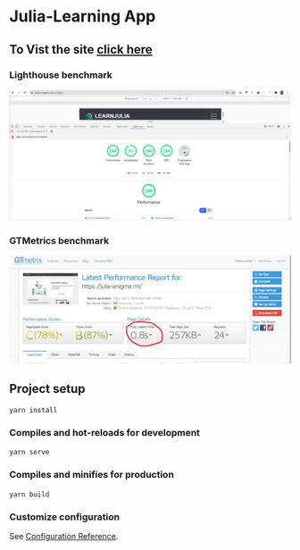 # Julia-Learning App

## To Vist the site [click here](https://julia-enigma.web.app/)

### Lighthouse benchmark 
![Alt text](extras/Lighthouse.png?raw=true "LightHouse")

### GTMetrics benchmark 

![Alt text](extras/GTMetrix.png?raw=true "GTMetrix")
## Project setup
```
yarn install
```

### Compiles and hot-reloads for development
```
yarn serve
```

### Compiles and minifies for production
```
yarn build
```

### Customize configuration
See [Configuration Reference](https://cli.vuejs.org/config/).

